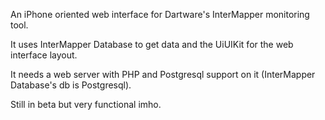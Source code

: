 An iPhone oriented web interface for Dartware's InterMapper monitoring tool.

It uses InterMapper Database to get data and the UiUIKit for the web interface layout.

It needs a web server with PHP and Postgresql support on it (InterMapper Database's db is Postgresql).

Still in beta but very functional imho.